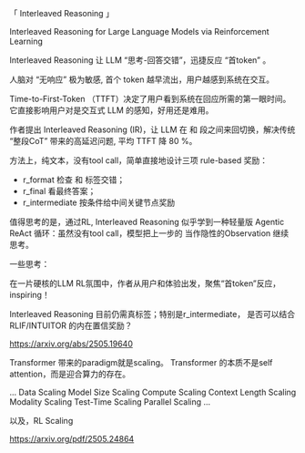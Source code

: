 「 Interleaved Reasoning 」

Interleaved Reasoning for Large Language Models via Reinforcement Learning

Interleaved Reasoning 让 LLM “思考-回答交错”，迅捷反应 “首token” 。

人脑对 “无响应” 极为敏感,  首个 token 越早流出，用户越感到系统在交互。

Time-to-First-Token （TTFT）决定了用户看到系统在回应所需的第一眼时间。它直接影响用户对是交互式 LLM 的感知，好用还是难用。

作者提出 Interleaved Reasoning (IR)，让 LLM 在 <think> 和 <answer> 段之间来回切换，解决传统 “整段CoT” 带来的高延迟问题, 平均 TTFT 降 80 %。

方法上，纯文本，没有tool call，简单直接地设计三项 rule-based 奖励：
 - r_format 检查<think> 和 <answer>标签交错；
- r_final 看最终答案；
- r_intermediate 按条件给中间关键节点奖励

值得思考的是，通过RL, Interleaved Reasoning 似乎学到一种轻量版  Agentic ReAct 循环：虽然没有tool call，模型把上一步的 <answer> 当作隐性的Observation 继续思考。

一些思考：

在一片硬核的LLM RL氛围中，作者从用户和体验出发，聚焦“首token”反应， inspiring！

Interleaved Reasoning 目前仍需真标签；特别是r_intermediate， 是否可以结合 RLIF/INTUITOR 的内在置信奖励？

https://arxiv.org/abs/2505.19640

Transformer 带来的paradigm就是scaling。
Transformer 的本质不是self attention，而是迎合算力的存在。

...
Data Scaling
Model Size Scaling
Compute Scaling
Context Length Scaling
Modality Scaling
Test-Time Scaling
Parallel Scaling
...

以及，RL Scaling

https://arxiv.org/pdf/2505.24864

